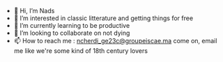 - 👋 Hi, I’m Nads
- 👀 I’m interested in classic litterature and getting things for free
- 🌱 I’m currently learning to be productive
- 💞️ I’m looking to collaborate on not dying
- 📫 How to reach me : ncherdi_ge23c@groupeiscae.ma come on, email me like we're some kind of 18th century lovers

<!---
NadSlyth/NadSlyth is a ✨ special ✨ repository because its `README.md` (this file) appears on your GitHub profile.
You can click the Preview link to take a look at your changes.
--->

